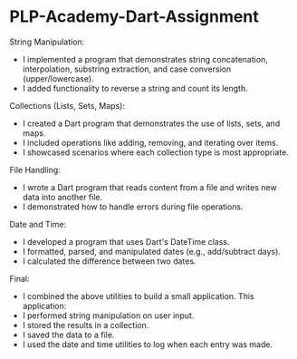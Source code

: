 # PLP-Academy-Dart-Assignment

String Manipulation:

- I implemented a program that demonstrates string concatenation, interpolation, substring extraction, and case conversion (upper/lowercase).
- I added functionality to reverse a string and count its length.

Collections (Lists, Sets, Maps):

- I created a Dart program that demonstrates the use of lists, sets, and maps.
- I included operations like adding, removing, and iterating over items.
- I showcased scenarios where each collection type is most appropriate.

File Handling:

- I wrote a Dart program that reads content from a file and writes new data into another file.
- I demonstrated how to handle errors during file operations.

Date and Time:

- I developed a program that uses Dart's DateTime class.
- I formatted, parsed, and manipulated dates (e.g., add/subtract days).
- I calculated the difference between two dates.

Final:

- I combined the above utilities to build a small application. This application:
- I performed string manipulation on user input.
- I stored the results in a collection.
- I saved the data to a file.
- I used the date and time utilities to log when each entry was made.
